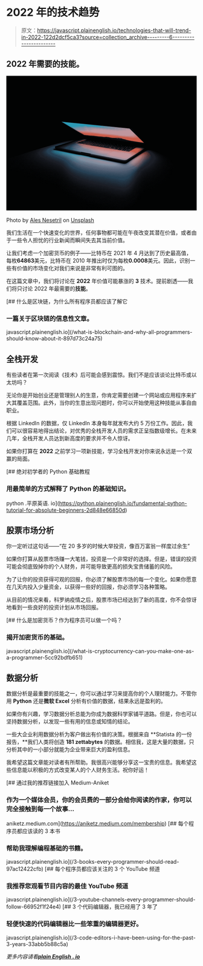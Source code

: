 # 2022 年的技术趋势

> 原文：<https://javascript.plainenglish.io/technologies-that-will-trend-in-2022-122d2dcf5ca3?source=collection_archive---------6----------------------->

## 2022 年需要的技能。

![](img/184babdd271e7997deeee6b833cac3a6.png)

Photo by [Ales Nesetril](https://unsplash.com/@alesnesetril?utm_source=medium&utm_medium=referral) on [Unsplash](https://unsplash.com?utm_source=medium&utm_medium=referral)

我们生活在一个快速变化的世界，任何事物都可能在午夜改变其潜在价值，或者由于一些令人担忧的行业新闻而瞬间失去其当前价值。

让我们考虑一个加密货币的例子——比特币在 2021 年 4 月达到了历史最高值，每枚**64863**美元，比特币在 2010 年推出时仅为每枚**0.0008**美元。因此，识别一些有价值的市场变化对我们来说是非常有利可图的。

在这篇文章中，我们将讨论在 **2022** 年价值可能暴涨的 **3** 技术。提前剧透——我们将只讨论 2022 年最需要的**技能**。

[](/what-is-blockchain-and-why-all-programmers-should-know-about-it-897d73c24a75) [## 什么是区块链，为什么所有程序员都应该了解它

### 一篇关于区块链的信息性文章。

javascript.plainenglish.io](/what-is-blockchain-and-why-all-programmers-should-know-about-it-897d73c24a75) 

## 全栈开发

有些读者在第一次阅读《技术》后可能会感到震惊。我们不是应该谈论比特币或以太坊吗？

无论你是开始创业还是管理别人的生意，你肯定需要创建一个网站或应用程序来扩大其覆盖范围。此外，当你的生意出现问题时，你可以开始使用这种技能从事自由职业。

根据 LinkedIn 的数据，仅 LinkedIn 本身每年就发布大约 5 万份工作。因此，我们可以很容易地得出结论，对优秀的全栈开发人员的需求正呈指数级增长。在未来几年，全栈开发人员达到新高度的要求并不令人惊讶。

如果你打算在 **2022** 之前学习一项新技能，学习全栈开发对你来说永远是一个双赢的局面。

[](https://python.plainenglish.io/fundamental-python-tutorial-for-absolute-beginners-2d848e66850d) [## 绝对初学者的 Python 基础教程

### 用最简单的方式解释了 Python 的基础知识。

python .平原英语. io](https://python.plainenglish.io/fundamental-python-tutorial-for-absolute-beginners-2d848e66850d) 

## 股票市场分析

你一定听过这句话——“在 20 多岁的时候大举投资，像百万富翁一样度过余生”

如果你打算从股票市场赚一大笔钱，投资是一个非常好的选择。但是，错误的投资可能会彻底毁掉你的个人财务，并可能导致更高的损失宝贵储蓄的风险。

为了让你的投资获得可观的回报，你必须了解股票市场的每一个变化。如果你愿意在几天内投入少量资金，以获得一些好的回报，你必须学习各种策略。

从目前的情况来看，科罗纳疫情之后，股票市场已经达到了新的高度，你不会惊讶地看到一些良好的投资计划从市场回报。

[](/what-is-cryptocurrency-can-you-make-one-as-a-programmer-5cc92bdfb651) [## 什么是加密货币？作为程序员可以做一个吗？

### 揭开加密货币的基础。

javascript.plainenglish.io](/what-is-cryptocurrency-can-you-make-one-as-a-programmer-5cc92bdfb651) 

## 数据分析

数据分析是最重要的技能之一，你可以通过学习来提高你的个人理财能力。不管你用 **Python** 还是**微软 Excel** 分析有价值的数据，结果永远是盈利的。

如果你有兴趣，学习数据分析总能为你成为数据科学家铺平道路。但是，你也可以坚持数据分析，以发现一些有用的信息或知情的结论。

一些大企业利用数据分析为客户做出有价值的决策。根据来自 **Statista 的一份报告，**我们人类将创造 **181 zettabytes** 的数据。相信我，这是大量的数据，只分析其中的一小部分就能为企业带来巨大的盈利信息。

我希望这篇文章能对读者有所帮助。我很高兴能够分享这一宝贵的信息。我希望这些信息能以积极的方式改变某人的个人财务生活。祝你好运！

[](https://aniketz.medium.com/membership) [## 通过我的推荐链接加入 Medium-Aniket

### 作为一个媒体会员，你的会员费的一部分会给你阅读的作家，你可以完全接触到每一个故事…

aniketz.medium.com](https://aniketz.medium.com/membership) [](/3-books-every-programmer-should-read-97ac12422cfb) [## 每个程序员都应该读的 3 本书

### 帮助我理解编程基础的书籍。

javascript.plainenglish.io](/3-books-every-programmer-should-read-97ac12422cfb) [](/3-youtube-channels-every-programmer-should-follow-66952f1f24e4) [## 每个程序员都应该关注的 3 个 YouTube 频道

### 我推荐您观看节目内容的最佳 YouTube 频道

javascript.plainenglish.io](/3-youtube-channels-every-programmer-should-follow-66952f1f24e4) [](/3-code-editors-i-have-been-using-for-the-past-3-years-33abb5b88c5a) [## 3 个代码编辑器，我已经用了 3 年了

### 轻便快速的代码编辑器比一些笨重的编辑器更好。

javascript.plainenglish.io](/3-code-editors-i-have-been-using-for-the-past-3-years-33abb5b88c5a) 

*更多内容请看*[***plain English . io***](http://plainenglish.io/)